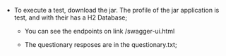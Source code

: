 * To execute a test, download the jar. The profile of the jar application is test, and with their has a H2 Database;

  * You can see the endpoints on link /swagger-ui.html

  * The questionary resposes are in the questionary.txt;
